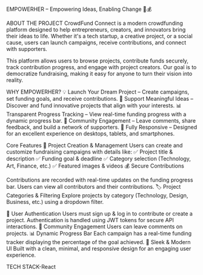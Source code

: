 EMPOWERHER – Empowering Ideas, Enabling Change 🚀💰

ABOUT THE PROJECT CrowdFund Connect is a modern crowdfunding platform designed to help entrepreneurs, creators, and innovators bring their ideas to life. Whether it's a tech startup, a creative project, or a social cause, users can launch campaigns, receive contributions, and connect with supporters.

This platform allows users to browse projects, contribute funds securely, track contribution progress, and engage with project creators. Our goal is to democratize fundraising, making it easy for anyone to turn their vision into reality.

WHY EMPOWERHER? 💡 Launch Your Dream Project – Create campaigns, set funding goals, and receive contributions. 🤝 Support Meaningful Ideas – Discover and fund innovative projects that align with your interests. 📊 Transparent Progress Tracking – View real-time funding progress with a dynamic progress bar. 📝 Community Engagement – Leave comments, share feedback, and build a network of supporters. 📱 Fully Responsive – Designed for an excellent experience on desktops, tablets, and smartphones.

Core Features 🎯 Project Creation & Management Users can create and customize fundraising campaigns with details like: ✅ Project title & description ✅ Funding goal & deadline ✅ Category selection (Technology, Art, Finance, etc.) ✅ Featured images & videos 💰 Secure Contributions

Contributions are recorded with real-time updates on the funding progress bar. Users can view all contributors and their contributions. 🏷️ Project Categories & Filtering Explore projects by category (Technology, Design, Business, etc.) using a dropdown filter.

🔐 User Authentication Users must sign up & log in to contribute or create a project. Authentication is handled using JWT tokens for secure API interactions. 📢 Community Engagement Users can leave comments on projects. 📊 Dynamic Progress Bar Each campaign has a real-time funding tracker displaying the percentage of the goal achieved. 🎨 Sleek & Modern UI Built with a clean, minimal, and responsive design for an engaging user experience.

TECH STACK-React 
